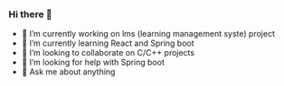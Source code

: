 ### Hi there 👋

- 🔭 I’m currently working on lms (learning management syste) project
- 🌱 I’m currently learning React and Spring boot
- 👯 I’m looking to collaborate on C/C++ projects
- 🤔 I’m looking for help with Spring boot
- 💬 Ask me about anything
